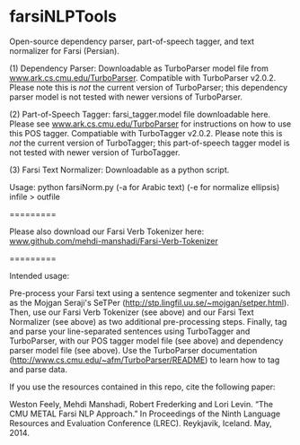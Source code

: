 farsiNLPTools
=========

Open-source dependency parser, part-of-speech tagger, and text normalizer for Farsi (Persian).

(1) Dependency Parser:
Downloadable as TurboParser model file from www.ark.cs.cmu.edu/TurboParser. Compatible with TurboParser v2.0.2. Please note this is *not* the current version of TurboParser; this dependency parser model is not tested with newer versions of TurboParser.

(2) Part-of-Speech Tagger:
farsi_tagger.model file downloadable here. Please see www.ark.cs.cmu.edu/TurboParser for instructions on how to use this POS tagger. Compatiable with TurboTagger v2.0.2. Please note this is *not* the current version of TurboTagger; this part-of-speech tagger model is not tested with newer version of TurboTagger.

(3) Farsi Text Normalizer:
Downloadable as a python script.

Usage: python farsiNorm.py (-a for Arabic text) (-e for normalize ellipsis) infile > outfile

=========

Please also download our Farsi Verb Tokenizer here:
www.github.com/mehdi-manshadi/Farsi-Verb-Tokenizer

=========

Intended usage:

Pre-process your Farsi text using a sentence segmenter and tokenizer such as the Mojgan Seraji's SeTPer (http://stp.lingfil.uu.se/~mojgan/setper.html). Then, use our Farsi Verb Tokenizer (see above) and our Farsi Text Normalizer (see above) as two additional pre-processing steps. Finally, tag and parse your line-separated sentences using TurboTagger and TurboParser, with our POS tagger model file (see above) and dependency parser model file (see above). Use the TurboParser documentation (http://www.cs.cmu.edu/~afm/TurboParser/README) to learn how to tag and parse data.

If you use the resources contained in this repo, cite the following paper:

Weston Feely, Mehdi Manshadi, Robert Frederking and Lori Levin. “The CMU METAL Farsi NLP Approach.” In Proceedings of the Ninth Language Resources and Evaluation Conference (LREC). Reykjavik, Iceland. May, 2014.
